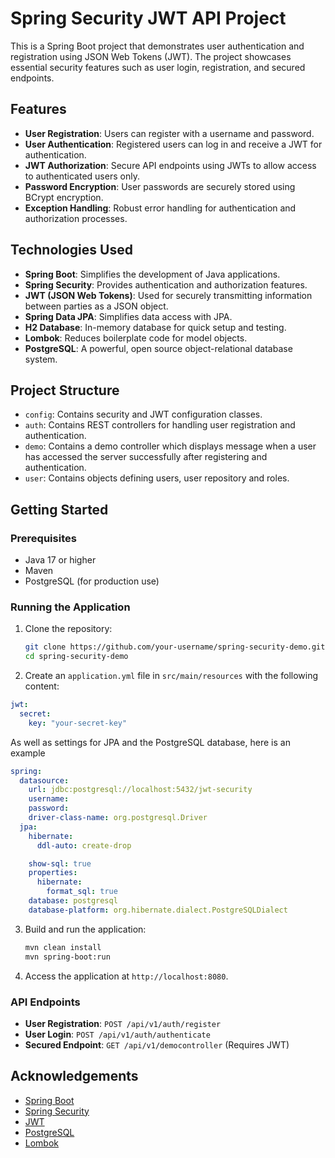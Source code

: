 # Spring Security JWT API Project

This is a Spring Boot project that demonstrates user authentication and registration using JSON Web Tokens (JWT). The project showcases essential security features such as user login, registration, and secured endpoints.

## Features

- **User Registration**: Users can register with a username and password.
- **User Authentication**: Registered users can log in and receive a JWT for authentication.
- **JWT Authorization**: Secure API endpoints using JWTs to allow access to authenticated users only.
- **Password Encryption**: User passwords are securely stored using BCrypt encryption.
- **Exception Handling**: Robust error handling for authentication and authorization processes.

## Technologies Used

- **Spring Boot**: Simplifies the development of Java applications.
- **Spring Security**: Provides authentication and authorization features.
- **JWT (JSON Web Tokens)**: Used for securely transmitting information between parties as a JSON object.
- **Spring Data JPA**: Simplifies data access with JPA.
- **H2 Database**: In-memory database for quick setup and testing.
- **Lombok**: Reduces boilerplate code for model objects.
- **PostgreSQL**: A powerful, open source object-relational database system.

## Project Structure

- `config`: Contains security and JWT configuration classes.
- `auth`: Contains REST controllers for handling user registration and authentication.
- `demo`: Contains a demo controller which displays message when a user has accessed the server successfully after registering and authentication.
- `user`: Contains objects defining users, user repository and roles.

## Getting Started

### Prerequisites

- Java 17 or higher
- Maven
- PostgreSQL (for production use)

### Running the Application

1. Clone the repository:
    ```sh
    git clone https://github.com/your-username/spring-security-demo.git
    cd spring-security-demo
    ```

2. Create an `application.yml` file in `src/main/resources` with the following content:

```yaml
jwt:
  secret:
    key: "your-secret-key"
```
As well as settings for JPA and the PostgreSQL database, here is an example
```yaml
spring:
  datasource:
    url: jdbc:postgresql://localhost:5432/jwt-security
    username:
    password:
    driver-class-name: org.postgresql.Driver
  jpa:
    hibernate:
      ddl-auto: create-drop

    show-sql: true
    properties:
      hibernate:
        format_sql: true
    database: postgresql
    database-platform: org.hibernate.dialect.PostgreSQLDialect
```

3. Build and run the application:
    ```sh
    mvn clean install
    mvn spring-boot:run
    ```

4. Access the application at `http://localhost:8080`.

### API Endpoints

- **User Registration**: `POST /api/v1/auth/register`
- **User Login**: `POST /api/v1/auth/authenticate`
- **Secured Endpoint**: `GET /api/v1/democontroller` (Requires JWT)


## Acknowledgements

- [Spring Boot](https://spring.io/projects/spring-boot)
- [Spring Security](https://spring.io/projects/spring-security)
- [JWT](https://jwt.io/)
- [PostgreSQL](https://www.postgresql.org/)
- [Lombok](https://projectlombok.org/)

